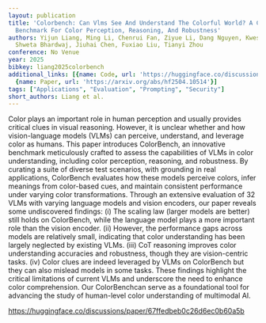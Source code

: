 ```yaml
---
layout: publication
title: 'Colorbench: Can Vlms See And Understand The Colorful World? A Comprehensive
  Benchmark For Color Perception, Reasoning, And Robustness'
authors: Yijun Liang, Ming Li, Chenrui Fan, Ziyue Li, Dang Nguyen, Kwesi Cobbina,
  Shweta Bhardwaj, Jiuhai Chen, Fuxiao Liu, Tianyi Zhou
conference: No Venue
year: 2025
bibkey: liang2025colorbench
additional_links: [{name: Code, url: 'https://huggingface.co/discussions/paper/67ffedbeb0c26d6ec0b60a5b'},
  {name: Paper, url: 'https://arxiv.org/abs/hf2504.10514'}]
tags: ["Applications", "Evaluation", "Prompting", "Security"]
short_authors: Liang et al.
---
```

Color plays an important role in human perception and usually provides critical clues in visual reasoning. However, it is unclear whether and how vision-language models (VLMs) can perceive, understand, and leverage color as humans. This paper introduces ColorBench, an innovative benchmark meticulously crafted to assess the capabilities of VLMs in color understanding, including color perception, reasoning, and robustness. By curating a suite of diverse test scenarios, with grounding in real applications, ColorBench evaluates how these models perceive colors, infer meanings from color-based cues, and maintain consistent performance under varying color transformations. Through an extensive evaluation of 32 VLMs with varying language models and vision encoders, our paper reveals some undiscovered findings: (i) The scaling law (larger models are better) still holds on ColorBench, while the language model plays a more important role than the vision encoder. (ii) However, the performance gaps across models are relatively small, indicating that color understanding has been largely neglected by existing VLMs. (iii) CoT reasoning improves color understanding accuracies and robustness, though they are vision-centric tasks. (iv) Color clues are indeed leveraged by VLMs on ColorBench but they can also mislead models in some tasks. These findings highlight the critical limitations of current VLMs and underscore the need to enhance color comprehension. Our ColorBenchcan serve as a foundational tool for advancing the study of human-level color understanding of multimodal AI.

https://huggingface.co/discussions/paper/67ffedbeb0c26d6ec0b60a5b